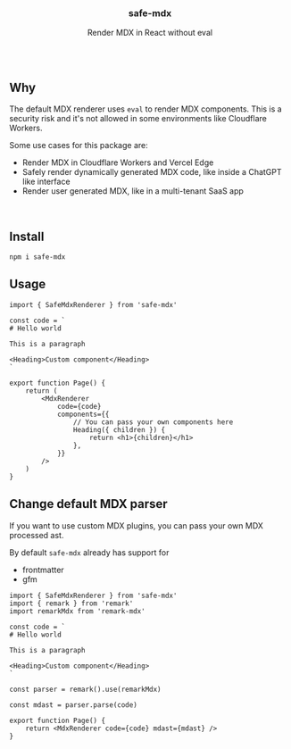 <div align='center'>
    <br/>
    <br/>
    <br/>
    <h3>safe-mdx</h3>
    <p>Render MDX in React without eval</p>
    <br/>
    <br/>
</div>

## Why

The default MDX renderer uses `eval` to render MDX components. This is a security risk and it's not allowed in some environments like Cloudflare Workers.

Some use cases for this package are:

-   Render MDX in Cloudflare Workers and Vercel Edge
-   Safely render dynamically generated MDX code, like inside a ChatGPT like interface
-   Render user generated MDX, like in a multi-tenant SaaS app

<br>

## Install

```
npm i safe-mdx
```

## Usage

```tsx
import { SafeMdxRenderer } from 'safe-mdx'

const code = `
# Hello world

This is a paragraph

<Heading>Custom component</Heading>
`

export function Page() {
    return (
        <MdxRenderer
            code={code}
            components={{
                // You can pass your own components here
                Heading({ children }) {
                    return <h1>{children}</h1>
                },
            }}
        />
    )
}
```

## Change default MDX parser

If you want to use custom MDX plugins, you can pass your own MDX processed ast.

By default `safe-mdx` already has support for

-   frontmatter
-   gfm

```tsx
import { SafeMdxRenderer } from 'safe-mdx'
import { remark } from 'remark'
import remarkMdx from 'remark-mdx'

const code = `
# Hello world

This is a paragraph

<Heading>Custom component</Heading>
`

const parser = remark().use(remarkMdx)

const mdast = parser.parse(code)

export function Page() {
    return <MdxRenderer code={code} mdast={mdast} />
}
```
